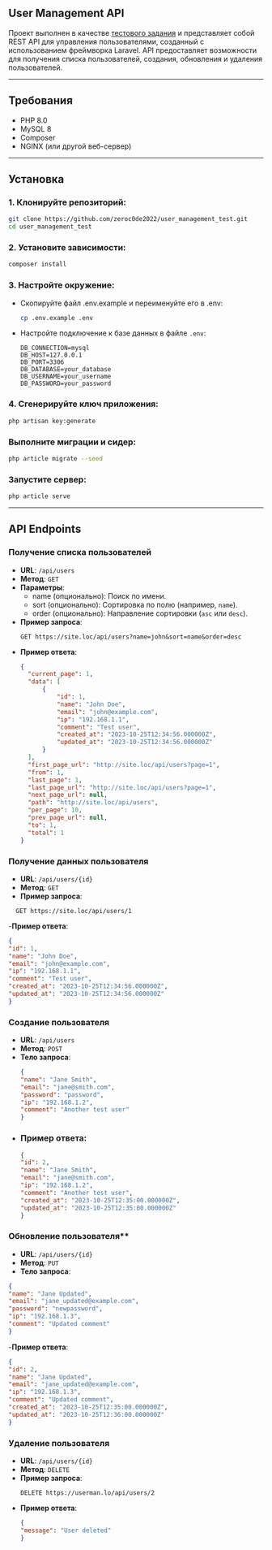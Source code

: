 ## User Management API

Проект выполнен в качестве [тестового задания](https://github.com/zeroc0de2022/user_management_test/blob/main/task.md) и представляет собой REST API для управления пользователями, созданный с использованием фреймворка Laravel. API предоставляет возможности для получения списка пользователей,
создания, обновления и удаления пользователей.
 
---

## Требования

- PHP 8.0
- MySQL 8
- Composer
- NGINX (или другой веб-сервер)

---

## Установка

### 1. Клонируйте репозиторий:
```bash
git clone https://github.com/zeroc0de2022/user_management_test.git
cd user_management_test
```

### 2. Установите зависимости:

```bash
composer install
```

### 3. Настройте окружение:

- Скопируйте файл .env.example и переименуйте его в .env:

   ```bash
   cp .env.example .env
   ```
- Настройте подключение к базе данных в файле `.env`:
  ```env
  DB_CONNECTION=mysql
  DB_HOST=127.0.0.1
  DB_PORT=3306
  DB_DATABASE=your_database
  DB_USERNAME=your_username
  DB_PASSWORD=your_password
  ```

### 4. Сгенерируйте ключ приложения:

```bash
php artisan key:generate
```

### Выполните миграции и сидер:

```bash
php article migrate --seed
```

### Запустите сервер:

```bash
php article serve
```

---

## API Endpoints

### Получение списка пользователей
- **URL**: `/api/users`
- **Метод**: `GET`
- **Параметры**:
    - name (опционально): Поиск по имени.
    - sort (опционально): Сортировка по полю (например, `name`).
    - order (опционально): Направление сортировки (`asc` или `desc`).
- **Пример запроса**:
  ```
  GET https://site.loc/api/users?name=john&sort=name&order=desc
  ```
- **Пример ответа**:
  ```json
  {
    "current_page": 1,
    "data": [
        {
            "id": 1,
            "name": "John Doe",
            "email": "john@example.com",
            "ip": "192.168.1.1",
            "comment": "Test user",
            "created_at": "2023-10-25T12:34:56.000000Z",
            "updated_at": "2023-10-25T12:34:56.000000Z"
        }
    ],
    "first_page_url": "http://site.loc/api/users?page=1",
    "from": 1,
    "last_page": 1,
    "last_page_url": "http://site.loc/api/users?page=1",
    "next_page_url": null,
    "path": "http://site.loc/api/users",
    "per_page": 10,
    "prev_page_url": null,
    "to": 1,
    "total": 1
  }
  ```

### Получение данных пользователя
- **URL**:  `/api/users/{id}`
- **Метод**:  `GET`
- **Пример запроса**:
```
  GET https://site.loc/api/users/1
```
-**Пример ответа**:
  ```json
  {
  "id": 1,
  "name": "John Doe",
  "email": "john@example.com",
  "ip": "192.168.1.1",
  "comment": "Test user",
  "created_at": "2023-10-25T12:34:56.000000Z",
  "updated_at": "2023-10-25T12:34:56.000000Z"
  }
  ```

### Создание пользователя
- **URL**: `/api/users`
- **Метод**: `POST`
- **Тело запроса**:
  ```json
  {
  "name": "Jane Smith",
  "email": "jane@smith.com",
  "password": "password",
  "ip": "192.168.1.2",
  "comment": "Another test user"
  }
  ```
- ### Пример ответа:
  ```json
  {
  "id": 2,
  "name": "Jane Smith",
  "email": "jane@smith.com",
  "ip": "192.168.1.2",
  "comment": "Another test user",
  "created_at": "2023-10-25T12:35:00.000000Z",
  "updated_at": "2023-10-25T12:35:00.000000Z"
  }
  ```

### Обновление пользователя**
 - **URL**: `/api/users/{id}`
 - **Метод**: `PUT`
 - **Тело запроса**:
  ```json
{
  "name": "Jane Updated",
  "email": "jane_updated@example.com",
  "password": "newpassword",
  "ip": "192.168.1.3",
  "comment": "Updated comment"
  }
  ```
-**Пример ответа**:
  ```json
  {
  "id": 2,
  "name": "Jane Updated",
  "email": "jane_updated@example.com",
  "ip": "192.168.1.3",
  "comment": "Updated comment",
  "created_at": "2023-10-25T12:35:00.000000Z",
  "updated_at": "2023-10-25T12:36:00.000000Z"
  }
  ```

### Удаление пользователя
- **URL**: `/api/users/{id}`
- **Метод**: `DELETE`
- **Пример запроса**:
  ```
  DELETE https://userman.lo/api/users/2
  ```
- **Пример ответа**:
  ```json
  {
  "message": "User deleted"
  }
  ```

